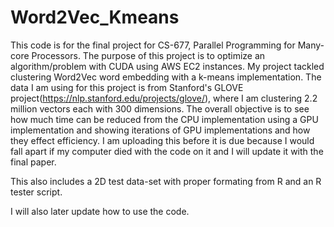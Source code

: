 # Word2Vec_Kmeans
This code is for the final project for CS-677, Parallel Programming for Many-core Processors. The purpose of this project is to optimize an algorithm/problem with CUDA using AWS EC2 instances. My project tackled clustering Word2Vec word embedding with a k-means implementation. The data I am using for this project is from Stanford's GLOVE project(https://nlp.stanford.edu/projects/glove/), where I am clustering 2.2 million vectors each with 300 dimensions. The overall objective is to see how much time can be reduced from the CPU implementation using a GPU implementation and showing iterations of GPU implementations and how they effect efficiency. I am uploading this before it is due because I would fall apart if my computer died with the code on it and I will update it with the final paper.

This also includes a 2D test data-set with proper formating from R and an R tester script.

I will also later update how to use the code.
